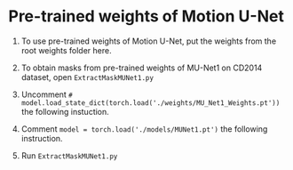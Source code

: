 # Pre-trained weights of Motion U-Net

1. To use pre-trained weights of Motion U-Net, put the weights from the root weights folder here. 

2. To obtain masks from pre-trained weights of MU-Net1 on CD2014 dataset, open ```ExtractMaskMUNet1.py```

3. Uncomment  ```# model.load_state_dict(torch.load('./weights/MU_Net1_Weights.pt'))``` the following instuction.

4. Comment ```model = torch.load('./models/MUNet1.pt')``` the following instruction.

5. Run ```ExtractMaskMUNet1.py```
